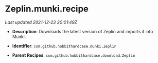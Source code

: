# Zeplin.munki.recipe

_Last updated 2021-12-23 20:01:49Z_

- **Description**: Downloads the latest version of Zeplin and imports it into Munki.

- **Identifier**: `com.github.hobbithardcase.munki.Zeplin`

- **Parent Recipes**: `com.github.hobbithardcase.download.Zeplin`
